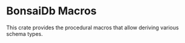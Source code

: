 # BonsaiDb Macros

This crate provides the procedural macros that allow deriving various schema types.

